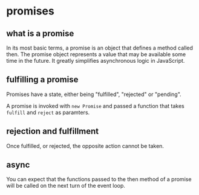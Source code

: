# promises

## what is a promise

In its most basic terms, a promise is an object that defines a method called
then. The promise object represents a value that may be available some time
in the future. It greatly simplifies asynchronous logic in JavaScript.

## fulfilling a promise

Promises have a state, either being "fulfilled", "rejected" or "pending".

A promise is invoked with `new Promise` and passed a function that takes `fulfill` and `reject` as paramters.


## rejection and fulfillment

Once fulfilled, or rejected, the opposite action cannot be taken.

## async

You can expect that the functions passed to the then method of a
promise will be called on the next turn of the event loop.